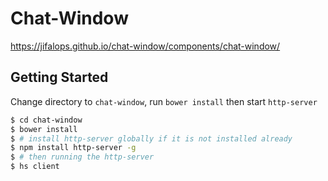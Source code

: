 # Chat-Window

https://jifalops.github.io/chat-window/components/chat-window/

## Getting Started

Change directory to `chat-window`, run `bower install` then start `http-server`

```sh
$ cd chat-window
$ bower install
$ # install http-server globally if it is not installed already
$ npm install http-server -g
$ # then running the http-server
$ hs client
```